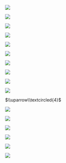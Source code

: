![](https://www.nta.go.jp/tmp/3b8e5bc9-44ee-44d0-93b4-1c4e7ce9621d/images/87713bc75c31006cad315fbb86faab40013960c2a3f8fe24fba3fea3a7108f44.jpg)

![](https://www.nta.go.jp/tmp/3b8e5bc9-44ee-44d0-93b4-1c4e7ce9621d/images/2f0e341113b0e466d1e797f13a96250f26579c533cc87f56b576a77d76aafa24.jpg)

![](https://www.nta.go.jp/tmp/3b8e5bc9-44ee-44d0-93b4-1c4e7ce9621d/images/dc67983928829532e7f5f07088d536eefb65084200b39f276af785be85713619.jpg)

![](https://www.nta.go.jp/tmp/3b8e5bc9-44ee-44d0-93b4-1c4e7ce9621d/images/5c073f890d8f4f22efb2a6c6d6350434d8ed6e8f94de390a8b51b14030889812.jpg)

![](https://www.nta.go.jp/tmp/3b8e5bc9-44ee-44d0-93b4-1c4e7ce9621d/images/92f73fd3f801fcf17f7a8d5673fad661aa513bff695b76f6bc506283f18384e4.jpg)

![](https://www.nta.go.jp/tmp/3b8e5bc9-44ee-44d0-93b4-1c4e7ce9621d/images/d5604f3178e6c4a59db666dc1fb5260ff0eafbf8e53aa0f897bb9ba24e81c69f.jpg)

![](https://www.nta.go.jp/tmp/3b8e5bc9-44ee-44d0-93b4-1c4e7ce9621d/images/e4650be0e0cc53c48f9a6c2dba79c448ffccf9e5921f4373c81923b9f47c46d8.jpg)

![](https://www.nta.go.jp/tmp/3b8e5bc9-44ee-44d0-93b4-1c4e7ce9621d/images/7b986b2654bc1d92b9f5a54135ed4fa167bb01c153c27c8698f262f5b01ac8cc.jpg)

![](https://www.nta.go.jp/tmp/3b8e5bc9-44ee-44d0-93b4-1c4e7ce9621d/images/090a271371e9de4a14eea3448d9acff1a891cbea198445b0fbd649d5aa4cb86d.jpg)

![](https://www.nta.go.jp/tmp/3b8e5bc9-44ee-44d0-93b4-1c4e7ce9621d/images/d72e5f92ad083f4a04d2ef8d5209e67851c016d3872b43e156705bc3eed14db3.jpg)

$\\uparrow\\textcircled{4}$

![](https://www.nta.go.jp/tmp/3b8e5bc9-44ee-44d0-93b4-1c4e7ce9621d/images/a615d501ebfe724fd6f0b30c5ad388b432d4432f1516d655f205d7f2397d23c3.jpg)

![](https://www.nta.go.jp/tmp/3b8e5bc9-44ee-44d0-93b4-1c4e7ce9621d/images/acbcb8855ef32519751f4d89bc4c36eca5e0b17ead0a05bb5e7ae6ca7abb62d4.jpg)

![](https://www.nta.go.jp/tmp/3b8e5bc9-44ee-44d0-93b4-1c4e7ce9621d/images/0e911c293c22f8845c6220e9af47cc5104c5c141b702ab7d30f9cce02ac3e5a4.jpg)

![](https://www.nta.go.jp/tmp/3b8e5bc9-44ee-44d0-93b4-1c4e7ce9621d/images/0144f7511556c6f5215d68f0109ebf38dea737c3388a10f696c48336225a00c0.jpg)

![](https://www.nta.go.jp/tmp/3b8e5bc9-44ee-44d0-93b4-1c4e7ce9621d/images/ccacf41c5ae6bd8df83f67f8e30b8a94bd1c32d7e7c8c5c5e47e435ec40b5aba.jpg)

![](https://www.nta.go.jp/tmp/3b8e5bc9-44ee-44d0-93b4-1c4e7ce9621d/images/fa932e6104aab71460b00c39cd32117a67406e01ba1c35a49d6f9ba0893ba3ae.jpg)